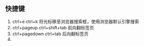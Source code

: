 ## 快捷键
1. ctrl+e ctrl+k 将光标移至浏览器搜索框，使用浏览器默认引擎搜索
2. ctrl+pageup ctrl+shift+tab 前向翻标签页
3. ctrl+pagedown ctrl+tab 后向翻标签页
4. 